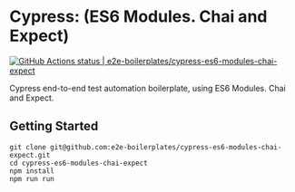 # Cypress: (ES6 Modules. Chai and Expect)
[![GitHub Actions status | e2e-boilerplates/cypress-es6-modules-chai-expect](https://github.com/e2e-boilerplates/cypress-es6-modules-chai-expect/workflows/cypress-es6-modules-chai-expect/badge.svg)](https://github.com/e2e-boilerplates/cypress-es6-modules-chai-expect/actions?workflow=cypress-es6-modules-chai-expect)


Cypress end-to-end test automation boilerplate, using ES6 Modules. Chai and Expect.

## Getting Started

    git clone git@github.com:e2e-boilerplates/cypress-es6-modules-chai-expect.git
    cd cypress-es6-modules-chai-expect
    npm install
    npm run run
